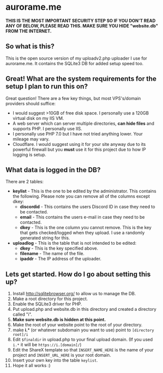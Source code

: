# aurorame.me
**THIS IS THE MOST IMPORTANT SECURITY STEP SO IF YOU DON'T READ ANY OF BELOW, PLEASE READ THIS. MAKE SURE YOU HIDE "website.db" FROM THE INTERNET.**
## So what is this?
This is the open source version of my uploadv2.php uploader I use for aurorame.me. It contains the SQLite3 DB for added setup speed too.
## Great! What are the system requirements for the setup I plan to run this on?
Great question! There are a few key things, but most VPS's/domain providers should suffice:
- I would suggest >10GB of free disk space. I personally use a 120GB virtual disk on my IIS VM.
- A web server which can server multiple directories, **can hide files** and supports PHP. I personally use IIS.
- I personally use PHP 7.0 but I have not tried anything lower. Your mileage may vary.
- Cloudflare. I would suggest using it for your site anyway due to its powerful firewall but you **must** use it for this project due to how IP logging is setup.
## What data is logged in the DB?
There are 2 tables:
- **keylist** - This is the one to be edited by the administrator. This contains the following. Please note you can remove all of the columns except dkey:
  - **discordid** - This contains the users Discord ID in case they need to be contacted.
  - **email** - This contains the users e-mail in case they need to be contacted.
  - **dkey** - This is the one column you cannot remove. This is the key that gets checked/logged when they upload. I use a randomly generated string for this.
- **uploadlog** - This is the table that is not intended to be edited:
  - **dkey** - This is the key specified above.
  - **filename** - The name of the file.
  - **ipaddr** - The IP address of the uploader.
## Lets get started. How do I go about setting this up?
1. Install http://sqlitebrowser.org/ to allow us to manage the DB.
2. Make a root directory for this project.
3. Enable the SQLite3 driver for PHP.
4. Put upload.php and website.db in this directory and created a directory called "i".
5. **Make sure website.db is hidden at this point.**
6. Make the root of your website point to the root of your directory.
7. make **i.*** (or whatever subdomain you want to use) point to `[directory root]/i`
8. Edit `$finaldir` in upload.php to your final upload domain. (If you used `i.*` it will be `https://i.[domain]/`)
9. Edit the ShareX template so that `INSERT_NAME_HERE` is the name of your project and `INSERT_URL_HERE` is your root domain.
10. Insert your own key into the table `keylist`.
11. Hope it all works :)
